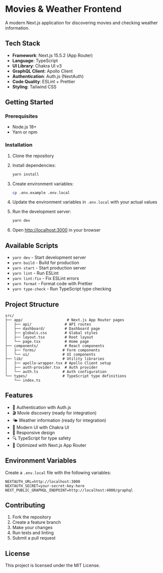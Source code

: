 # Movies & Weather Frontend

A modern Next.js application for discovering movies and checking weather information.

## Tech Stack

- **Framework**: Next.js 15.5.2 (App Router)
- **Language**: TypeScript
- **UI Library**: Chakra UI v3
- **GraphQL Client**: Apollo Client
- **Authentication**: Auth.js (NextAuth)
- **Code Quality**: ESLint + Prettier
- **Styling**: Tailwind CSS

## Getting Started

### Prerequisites

- Node.js 18+ 
- Yarn or npm

### Installation

1. Clone the repository
2. Install dependencies:
   ```bash
   yarn install
   ```

3. Create environment variables:
   ```bash
   cp .env.example .env.local
   ```

4. Update the environment variables in `.env.local` with your actual values

5. Run the development server:
   ```bash
   yarn dev
   ```

6. Open [http://localhost:3000](http://localhost:3000) in your browser

## Available Scripts

- `yarn dev` - Start development server
- `yarn build` - Build for production
- `yarn start` - Start production server
- `yarn lint` - Run ESLint
- `yarn lint:fix` - Fix ESLint errors
- `yarn format` - Format code with Prettier
- `yarn type-check` - Run TypeScript type checking

## Project Structure

```
src/
├── app/                    # Next.js App Router pages
│   ├── api/               # API routes
│   ├── dashboard/         # Dashboard page
│   ├── globals.css        # Global styles
│   ├── layout.tsx         # Root layout
│   └── page.tsx           # Home page
├── components/            # React components
│   ├── forms/            # Form components
│   └── ui/               # UI components
├── lib/                  # Utility libraries
│   ├── apollo-wrapper.tsx # Apollo Client setup
│   ├── auth-provider.tsx  # Auth provider
│   └── auth.ts           # Auth configuration
└── types/                # TypeScript type definitions
    └── index.ts
```

## Features

- 🔐 Authentication with Auth.js
- 🎬 Movie discovery (ready for integration)
- 🌤️ Weather information (ready for integration)
- 🎨 Modern UI with Chakra UI
- 📱 Responsive design
- 🔍 TypeScript for type safety
- 🚀 Optimized with Next.js App Router

## Environment Variables

Create a `.env.local` file with the following variables:

```env
NEXTAUTH_URL=http://localhost:3000
NEXTAUTH_SECRET=your-secret-key-here
NEXT_PUBLIC_GRAPHQL_ENDPOINT=http://localhost:4000/graphql
```

## Contributing

1. Fork the repository
2. Create a feature branch
3. Make your changes
4. Run tests and linting
5. Submit a pull request

## License

This project is licensed under the MIT License.
